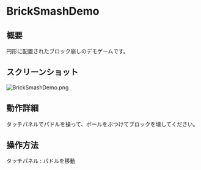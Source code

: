 # BrickSmashDemo
## 概要
円形に配置されたブロック崩しのデモゲームです。

## スクリーンショット
![BrickSmashDemo.png](https://github.com/nekoharuyuki/PSM/blob/master/sample/demo/BrickSmashDemo/screenshot/BrickSmashDemo.png)

## 動作詳細
タッチパネルでパドルを操って、ボールをぶつけてブロックを壊してください。

## 操作方法
タッチパネル : パドルを移動
